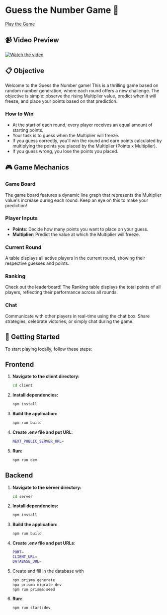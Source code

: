 # Guess the Number Game 🎲

[Play the Game](https://alina-guess-number.netlify.app)

## 📹 Video Preview

[![Watch the video](https://img.youtube.com/vi/l3zCP87VFII/0.jpg)](https://youtu.be/l3zCP87VFII)

## 📋 Objective

Welcome to the Guess the Number game! This is a thrilling game based on random number generation, where each round offers a new challenge. The objective is simple: observe the rising Multiplier value, predict when it will freeze, and place your points based on that prediction.

### How to Win

- At the start of each round, every player receives an equal amount of starting points.
- Your task is to guess when the Multiplier will freeze.
- If you guess correctly, you'll win the round and earn points calculated by multiplying the points you placed by the Multiplier (Points x Multiplier).
- If you guess wrong, you lose the points you placed.

## 🎮 Game Mechanics

### Game Board

The game board features a dynamic line graph that represents the Multiplier value's increase during each round. Keep an eye on this to make your prediction!

### Player Inputs

- **Points**: Decide how many points you want to place on your guess.
- **Multiplier**: Predict the value at which the Multiplier will freeze.

### Current Round

A table displays all active players in the current round, showing their respective guesses and points.

### Ranking

Check out the leaderboard! The Ranking table displays the total points of all players, reflecting their performance across all rounds.

### Chat

Communicate with other players in real-time using the chat box. Share strategies, celebrate victories, or simply chat during the game.

## 🚀 Getting Started

To start playing locally, follow these steps:

## Frontend

1. **Navigate to the client directory:**
   ```bash
   cd client
   ```
2. **Install dependencies:**
   ```bash
   npm install
   ```
3. **Build the application:**
   ```bash
   npm run build
   ```
4. **Create .env file and put URL**:
   ```bash
   NEXT_PUBLIC_SERVER_URL=
   ```
5. **Run:**
   ```bash
   npm run dev
   ```

## Backend

1. **Navigate to the server directory:**
   ```bash
   cd server
   ```
2. **Install dependencies:**
   ```bash
   npm install
   ```
3. **Build the application:**
   ```bash
   npm run build
   ```
4. **Create .env file and put URLs**:
   ```bash
   PORT=
   CLIENT_URL=
   DATABASE_URL=
   ```
5. Create and fill in the database with
   ```bash
   npx prisma generate
   npx prisma migrate dev
   npm run prisma:seed
   ```
6. **Run:**
   ```bash
   npm run start:dev
   ```
